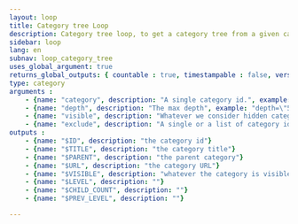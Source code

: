 ```yaml
---
layout: loop
title: Category tree Loop
description: Category tree loop, to get a category tree from a given category to a given depth.
sidebar: loop
lang: en
subnav: loop_category_tree
uses_global_argument: true
returns_global_outputs: { countable : true, timestampable : false, versionable : false }
type: category
arguments :
    - {name: "category", description: "A single category id.", example: "category=\"2\"", mandatory: "true"}
    - {name: "depth", description: "The max depth", example: "depth=\"5\""}
    - {name: "visible", description: "Whatever we consider hidden category or not.", example: "visible=\"false\"", default: "true"}
    - {name: "exclude", description: "A single or a list of category ids to exclude for result.", example: "exclude=\"5,72\""}
outputs :
    - {name: "$ID", description: "the category id"}
    - {name: "$TITLE", description: "the category title"}
    - {name: "$PARENT", description: "the parent category"}
    - {name: "$URL", description: "the category URL"}
    - {name: "$VISIBLE", description: "whatever the category is visible or not"}
    - {name: "$LEVEL", description: ""}
    - {name: "$CHILD_COUNT", description: ""}
    - {name: "$PREV_LEVEL", description: ""}

---
```

